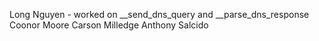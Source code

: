 Long Nguyen - worked on __send_dns_query and __parse_dns_response
Coonor Moore
Carson Milledge
Anthony Salcido